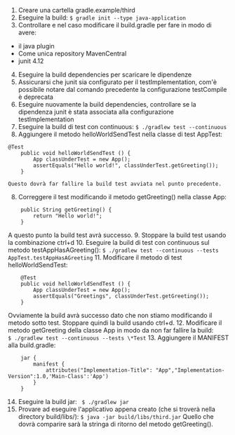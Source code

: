 1. Creare una cartella gradle.example/third
2. Eseguire la build: `$ gradle init --type java-application`
3. Controllare e nel caso modificare il build.gradle per fare in modo di avere:
- il java plugin
- Come unica repository MavenCentral
- junit 4.12
4. Eseguire la build dependencies per scaricare le dipendenze
5. Assicurarsi che junit sia configurato per il testImplementation, com'è possibile notare dal comando precedente la configurazione testCompile è deprecata
5. Eseguire nuovamente la build dependencies, controllare se la dipendenza junit è stata associata alla configurazione testImplementation
6. Eseguire la build di test con continuous: `$ ./gradlew test --continuous`
7. Aggiungere il metodo helloWorldSendTest nella classe di test AppTest:
```
@Test 
    public void helloWorldSendTest () {
	    App classUnderTest = new App();
	    assertEquals("Hello world!", classUnderTest.getGreeting());
    }
```
    Questo dovrà far fallire la build test avviata nel punto precedente.
8. Correggere il test modificando il metodo getGreeting() nella classe App:
```
    public String getGreeting() {
        return "Hello world!";
    }
```
A questo punto la build test avrà successo.
9. Stoppare la build test usando la combinazione ctrl+d
10. Eseguire la build di test con continuous sul metodo testAppHasAGreeting(): 
`$ ./gradlew test --continuous --tests AppTest.testAppHasAGreeting`
11. Modificare il metodo di test helloWorldSendTest:
```
    @Test 
    public void helloWorldSendTest () {
	    App classUnderTest = new App();
	    assertEquals("Greetings", classUnderTest.getGreeting());
    }
```
Ovviamente la build avrà successo dato che non stiamo modificando il metodo sotto test. Stoppare quindi la build usando ctrl+d.
12. Modificare il metodo getGreeting della classe App in modo da non far fallire la build:
`    $ ./gradlew test --continuous --tests \*Test`
13. Aggiungere il MANIFEST alla build.gradle:
```
    jar {
        manifest {
            attributes("Implementation-Title": "App","Implementation-Version":1.0,'Main-Class':'App')
        }
    }
```
14. Eseguire la build jar: ` $ ./gradlew jar`
15. Provare ad eseguire l'applicativo appena creato (che si troverà nella directory build/libs/):
        `$ java -jar build/libs/third.jar`
    Quello che dovrà comparire sarà la stringa di ritorno del metodo getGreeting().
